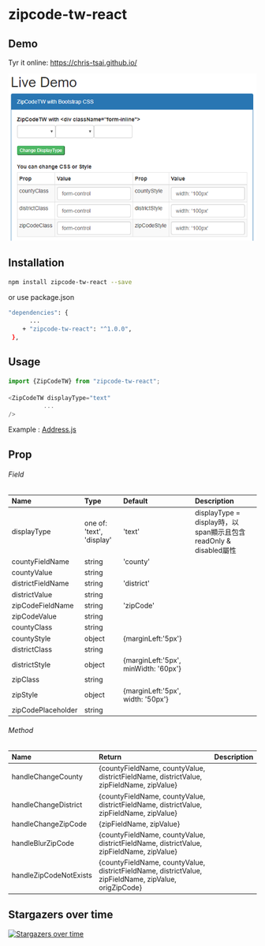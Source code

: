# zipcode-tw-react

## Demo
Tyr it online: https://chris-tsai.github.io/

![pic](demo.png)

## Installation

```bash
npm install zipcode-tw-react --save
```
or use package.json

```bash
"dependencies": {
      ...
    + "zipcode-tw-react": "^1.0.0",
 },
```

## Usage

```javascript
import {ZipCodeTW} from "zipcode-tw-react";

<ZipCodeTW displayType="text"
          ...
/>
```
Example : [Address.js](https://github.com/Chris-Tsai/zipcode-tw-react/tree/master/_example) 

## Prop

###### Field

 Name | Type | Default | Description
:--- | :--- | :--- | :---
displayType| one of: 'text', 'display' | 'text' | displayType = display時，以span顯示且包含readOnly & disabled屬性
countyFieldName | string |'county' |
countyValue | string | |
districtFieldName | string |'district' |
districtValue | string | |
zipCodeFieldName | string |'zipCode' |
zipCodeValue | string | |
countyClass | string | |
countyStyle | object | {marginLeft:'5px'} |
districtClass | string | |
districtStyle | object | {marginLeft:'5px', minWidth: '60px'} |
zipClass | string | |
zipStyle | object | {marginLeft:'5px', width: '50px'}|
zipCodePlaceholder | string | |

###### Method

 Name | Return | Description
 :---  | :--- | :--- 
 handleChangeCounty | {countyFieldName, countyValue, districtFieldName, districtValue, zipFieldName, zipValue}
 handleChangeDistrict | {countyFieldName, countyValue, districtFieldName, districtValue, zipFieldName, zipValue}
 handleChangeZipCode | {zipFieldName, zipValue}
 handleBlurZipCode | {countyFieldName, countyValue, districtFieldName, districtValue, zipFieldName, zipValue}
 handleZipCodeNotExists | {countyFieldName, countyValue, districtFieldName, districtValue, zipFieldName, zipValue, origZipCode}

## Stargazers over time

[![Stargazers over time](https://starcharts.herokuapp.com/Chris-Tsai/zipcode-tw-react.svg)](https://starcharts.herokuapp.com/Chris-Tsai/zipcode-tw-react)
      
